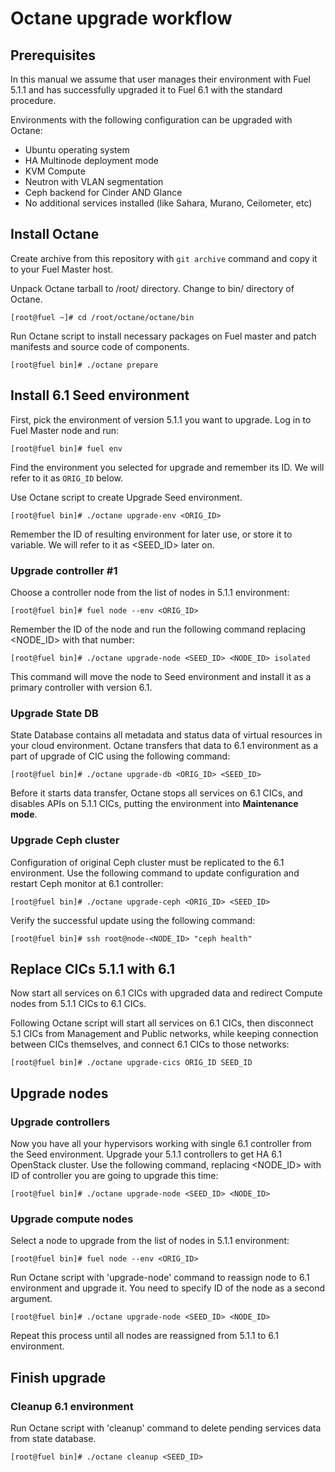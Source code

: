 # Octane upgrade workflow

## Prerequisites

In this manual we assume that user manages their environment with Fuel 5.1.1 and
has successfully upgraded it to Fuel 6.1 with the standard procedure.

Environments with the following configuration can be upgraded with Octane:

- Ubuntu operating system
- HA Multinode deployment mode
- KVM Compute
- Neutron with VLAN segmentation
- Ceph backend for Cinder AND Glance
- No additional services installed (like Sahara, Murano, Ceilometer, etc)

## Install Octane

Create archive from this repository with `git archive` command and copy it to
your Fuel Master host.

Unpack Octane tarball to /root/ directory. Change to bin/ directory of Octane.

```
[root@fuel ~]# cd /root/octane/octane/bin
```

Run Octane script to install necessary packages on Fuel master and patch
manifests and source code of components.

```
[root@fuel bin]# ./octane prepare
```

## Install 6.1 Seed environment

First, pick the environment of version 5.1.1 you want to upgrade. Log in to Fuel
Master node and run:

```
[root@fuel bin]# fuel env
````

Find the environment you selected for upgrade and remember its ID. We will refer
to it as `ORIG_ID` below.

Use Octane script to create Upgrade Seed environment.

```
[root@fuel bin]# ./octane upgrade-env <ORIG_ID>
```

Remember the ID of resulting environment for later use, or store it to variable.
We will refer to it as <SEED_ID> later on.

### Upgrade controller #1

Choose a controller node from the list of nodes in 5.1.1 environment:

```
[root@fuel bin]# fuel node --env <ORIG_ID>
```

Remember the ID of the node and run the following command replacing <NODE_ID>
with that number:

```
[root@fuel bin]# ./octane upgrade-node <SEED_ID> <NODE_ID> isolated
```

This command will move the node to Seed environment and install it as a primary
controller with version 6.1.

### Upgrade State DB

State Database contains all metadata and status data of virtual resources in
your cloud environment. Octane transfers that data to 6.1 environment as a part
of upgrade of CIC using the following command:

```
[root@fuel bin]# ./octane upgrade-db <ORIG_ID> <SEED_ID>
```

Before it starts data transfer, Octane stops all services on 6.1 CICs, and
disables APIs on 5.1.1 CICs, putting the environment into **Maintenance mode**.

### Upgrade Ceph cluster

Configuration of original Ceph cluster must be replicated to the 6.1
environment. Use the following command to update configuration and restart
Ceph monitor at 6.1 controller:

```
[root@fuel bin]# ./octane upgrade-ceph <ORIG_ID> <SEED_ID>
```

Verify the successful update using the following command:

```
[root@fuel bin]# ssh root@node-<NODE_ID> "ceph health"
```

## Replace CICs 5.1.1 with 6.1

Now start all services on 6.1 CICs with upgraded data and redirect Compute
nodes from 5.1.1 CICs to 6.1 CICs.

Following Octane script will start all services on 6.1 CICs, then disconnect 5.1
CICs from Management and Public networks, while keeping connection between CICs
themselves, and connect 6.1 CICs to those networks:

```
[root@fuel bin]# ./octane upgrade-cics ORIG_ID SEED_ID
```

## Upgrade nodes

### Upgrade controllers

Now you have all your hypervisors working with single 6.1 controller from the
Seed environment. Upgrade your 5.1.1 controllers to get HA 6.1 OpenStack
cluster. Use the following command, replacing <NODE_ID> with ID of controller
you are going to upgrade this time:

```
[root@fuel bin]# ./octane upgrade-node <SEED_ID> <NODE_ID>
```

### Upgrade compute nodes

Select a node to upgrade from the list of nodes in 5.1.1 environment:

```
[root@fuel bin]# fuel node --env <ORIG_ID>
```

Run Octane script with 'upgrade-node' command to reassign node to 6.1
environment and upgrade it. You need to specify ID of the node as a second
argument.

```
[root@fuel bin]# ./octane upgrade-node <SEED_ID> <NODE_ID>
```

Repeat this process until all nodes are reassigned from 5.1.1 to 6.1 environment.

## Finish upgrade

### Cleanup 6.1 environment

Run Octane script with 'cleanup' command to delete pending services data from
state database.

```
[root@fuel bin]# ./octane cleanup <SEED_ID>
```

